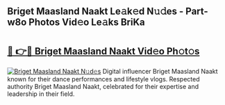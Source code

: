 ## Briget Maasland Naakt Le𝚊k𝚎d N𝚞𝚍es - Part-w8o Photos Vid𝚎o Le𝚊ks BriKa

# <h2><a href="http://fb62zmd.evod.top/?m=Briget+Maasland+Naakt">🔗 👉🔴 Briget Maasland Naakt Vid𝚎o Ph𝚘t𝚘s</a></h2>

[![Briget Maasland Naakt N𝚞d𝚎s](https://i.imgur.com/8V9OHl7.gif)](http://fb62zmd.evod.top/?m=Briget+Maasland+Naakt)
Digital influencer Briget Maasland Naakt known for their dance performances and lifestyle vlogs. Respected authority Briget Maasland Naakt, celebrated for their expertise and leadership in their field. 
